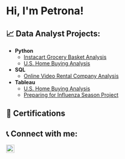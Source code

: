 <h1>Hi, I'm Petrona! 

<h2>📈 Data Analyst Projects:</h2>

- <b>Python</b>
  - [Instacart Grocery Basket Analysis](https://github.com/petronaalexander/Python_code_Instacart_Analysis)
  - [U.S. Home Buying Analysis](https://github.com/petronaalexander/Python_code_Mortgage_Loans_Analysis.git)
- <b>SQL</b>
  - [Online Video Rental Company Analysis](https://github.com/petronaalexander/SQL_queries_Rockbuster_Stealth_Project.git)
- <b>Tableau</b>
  - [U.S. Home Buying Analysis](https://public.tableau.com/app/profile/petrona.alexander/viz/HomeBuyingAnalysis/U_S_HomebuyingAnalysis)
  - [Preparing for Influenza Season Project](https://public.tableau.com/app/profile/petrona.alexander/viz/PreparingforInfluenzaSeasonStoryboard_16868796319990/Story1) 

<h2> 📄 Certifications</h2>

<h2> 📞 Connect with me:</h2>

[<img align="left" alt="JoshMadakor | LinkedIn" width="22px" src="https://cdn.jsdelivr.net/npm/simple-icons@v3/icons/linkedin.svg" />][linkedin]

[linkedin]: https://linkedin.com/in/petronaalexander

<!--
**joshmadakor1/joshmadakor1** is a ✨ _special_ ✨ repository because its `README.md` (this file) appears on your GitHub profile.

Here are some ideas to get you started:

- 🔭 I’m currently working on ...
- 🌱 I’m currently learning ...
- 👯 I’m looking to collaborate on ...
- 🤔 I’m looking for help with ...
- 💬 Ask me about ...
- 📫 How to reach me: ...
- ⚡ Fun fact: ...
-->
